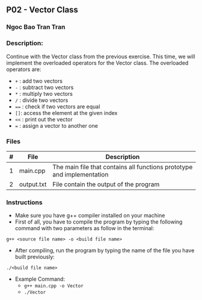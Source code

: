 ## P02 - Vector Class 
### Ngoc Bao Tran Tran
### Description:

Continue with the Vector class from the previous exercise. This time, we will implement the overloaded operators for the Vector class. The overloaded operators are:

- `+` : add two vectors
- `-` : subtract two vectors
- `*` : multiply two vectors
- `/` : divide two vectors
- `==` : check if two vectors are equal
- `[]`: access the element at the given index
- `<<` : print out the vector
- `=` : assign a vector to another one
  

### Files

|   #   | File       | Description                                                            |
| :---: | ---------- | ---------------------------------------------------------------------- |
|   1   | main.cpp | The main file that contains all functions prototype and implementation |
|   2   | output.txt   | File contain the output of the program                                 |

### Instructions

- Make sure you have g++ compiler installed on your machine
- First of all, you have to compile the program by typing the following command with two parameters as follow in the terminal:
```
g++ <source file name> -o <build file name>
```
- After compiling, run the program by typing the name of the file you have built previously:
```
./<build file name>
```

- Example Command:
  - ```g++ main.cpp -o Vector```
  - ```./Vector```
